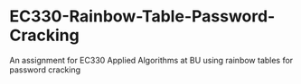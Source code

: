 # EC330-Rainbow-Table-Password-Cracking
An assignment for EC330 Applied Algorithms at BU using rainbow tables for password cracking
